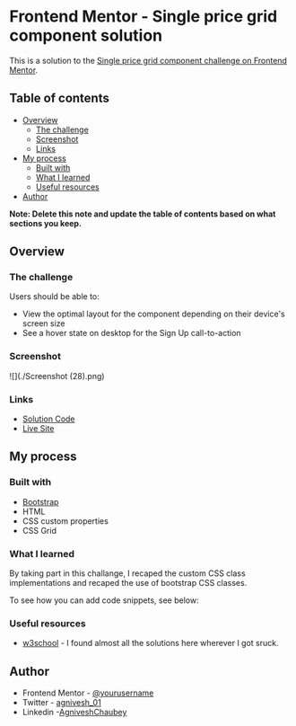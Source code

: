 # Frontend Mentor - Single price grid component solution

This is a solution to the [Single price grid component challenge on Frontend Mentor](https://www.frontendmentor.io/challenges/single-price-grid-component-5ce41129d0ff452fec5abbbc). 

## Table of contents

- [Overview](#overview)
  - [The challenge](#the-challenge)
  - [Screenshot](#screenshot)
  - [Links](#links)
- [My process](#my-process)
  - [Built with](#built-with)
  - [What I learned](#what-i-learned)
  - [Useful resources](#useful-resources)
- [Author](#author)

**Note: Delete this note and update the table of contents based on what sections you keep.**

## Overview

### The challenge

Users should be able to:

- View the optimal layout for the component depending on their device's screen size
- See a hover state on desktop for the Sign Up call-to-action

### Screenshot

![](./Screenshot (28).png)

### Links

- [Solution Code](https://github.com/AgniveshChaubey/frontend-price-grid-component.github.io)
- [Live Site](https://agniveshchaubey.github.io/frontend-price-grid-component.github.io/)

## My process

### Built with

- [Bootstrap](https://getbootstrap.com/)
- HTML
- CSS custom properties
- CSS Grid

### What I learned

By taking part in this challange, I recaped the custom CSS class implementations and recaped the use of bootstrap CSS classes.

To see how you can add code snippets, see below:

<!-- ```html
<h1>Some HTML code I'm proud of</h1>
```
```css
.proud-of-this-css {
  color: papayawhip;
}
```
```js
const proudOfThisFunc = () => {
  console.log('🎉')
}
``` -->

### Useful resources

- [w3school](https://www.w3schools.com/) - I found almost all the solutions here wherever I got sruck.

## Author

- Frontend Mentor - [@yourusername](https://www.frontendmentor.io/profile/AgniveshChaubey)
- Twitter - [agnivesh_01](https://www.twitter.com/agnivesh_01)
- Linkedin -[AgniveshChaubey](https://www.linkedin.com/in/agniveshchaubey/)

